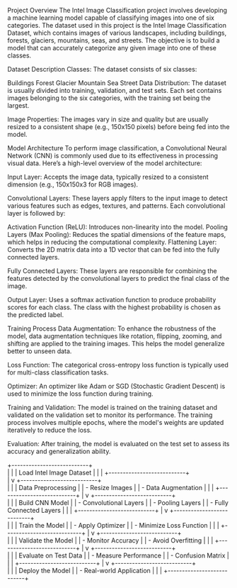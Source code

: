 Project Overview
The Intel Image Classification project involves developing a machine learning model capable of classifying images into one of six categories. The dataset used in this project is the Intel Image Classification Dataset, which contains images of various landscapes, including buildings, forests, glaciers, mountains, seas, and streets. The objective is to build a model that can accurately categorize any given image into one of these classes.

Dataset Description
Classes: The dataset consists of six classes:

Buildings
Forest
Glacier
Mountain
Sea
Street
Data Distribution: The dataset is usually divided into training, validation, and test sets. Each set contains images belonging to the six categories, with the training set being the largest.

Image Properties: The images vary in size and quality but are usually resized to a consistent shape (e.g., 150x150 pixels) before being fed into the model.

Model Architecture
To perform image classification, a Convolutional Neural Network (CNN) is commonly used due to its effectiveness in processing visual data. Here’s a high-level overview of the model architecture:

Input Layer: Accepts the image data, typically resized to a consistent dimension (e.g., 150x150x3 for RGB images).

Convolutional Layers: These layers apply filters to the input image to detect various features such as edges, textures, and patterns. Each convolutional layer is followed by:

Activation Function (ReLU): Introduces non-linearity into the model.
Pooling Layers (Max Pooling): Reduces the spatial dimensions of the feature maps, which helps in reducing the computational complexity.
Flattening Layer: Converts the 2D matrix data into a 1D vector that can be fed into the fully connected layers.

Fully Connected Layers: These layers are responsible for combining the features detected by the convolutional layers to predict the final class of the image.

Output Layer: Uses a softmax activation function to produce probability scores for each class. The class with the highest probability is chosen as the predicted label.

Training Process
Data Augmentation: To enhance the robustness of the model, data augmentation techniques like rotation, flipping, zooming, and shifting are applied to the training images. This helps the model generalize better to unseen data.

Loss Function: The categorical cross-entropy loss function is typically used for multi-class classification tasks.

Optimizer: An optimizer like Adam or SGD (Stochastic Gradient Descent) is used to minimize the loss function during training.

Training and Validation: The model is trained on the training dataset and validated on the validation set to monitor its performance. The training process involves multiple epochs, where the model's weights are updated iteratively to reduce the loss.

Evaluation: After training, the model is evaluated on the test set to assess its accuracy and generalization ability.

+---------------------------+        
|                           |
|  Load Intel Image Dataset | 
|                           |
+---------------------------+        
            |
            v
+---------------------------+        
|                           |
|  Data Preprocessing       | 
|  - Resize Images          | 
|  - Data Augmentation      | 
|                           |
+---------------------------+
            |
            v
+---------------------------+        
|                           |
|  Build CNN Model          | 
|  - Convolutional Layers   | 
|  - Pooling Layers         | 
|  - Fully Connected Layers | 
|                           |
+---------------------------+
            |
            v
+---------------------------+        
|                           |
|  Train the Model          | 
|  - Apply Optimizer        | 
|  - Minimize Loss Function | 
|                           |
+---------------------------+
            |
            v
+---------------------------+        
|                           |
|  Validate the Model       | 
|  - Monitor Accuracy       | 
|  - Avoid Overfitting      | 
|                           |
+---------------------------+
            |
            v
+---------------------------+        
|                           |
|  Evaluate on Test Data    | 
|  - Measure Performance    | 
|  - Confusion Matrix       | 
|                           |
+---------------------------+
            |
            v
+---------------------------+        
|                           |
|  Deploy the Model         | 
|  - Real-world Application | 
|                           |
+---------------------------+

